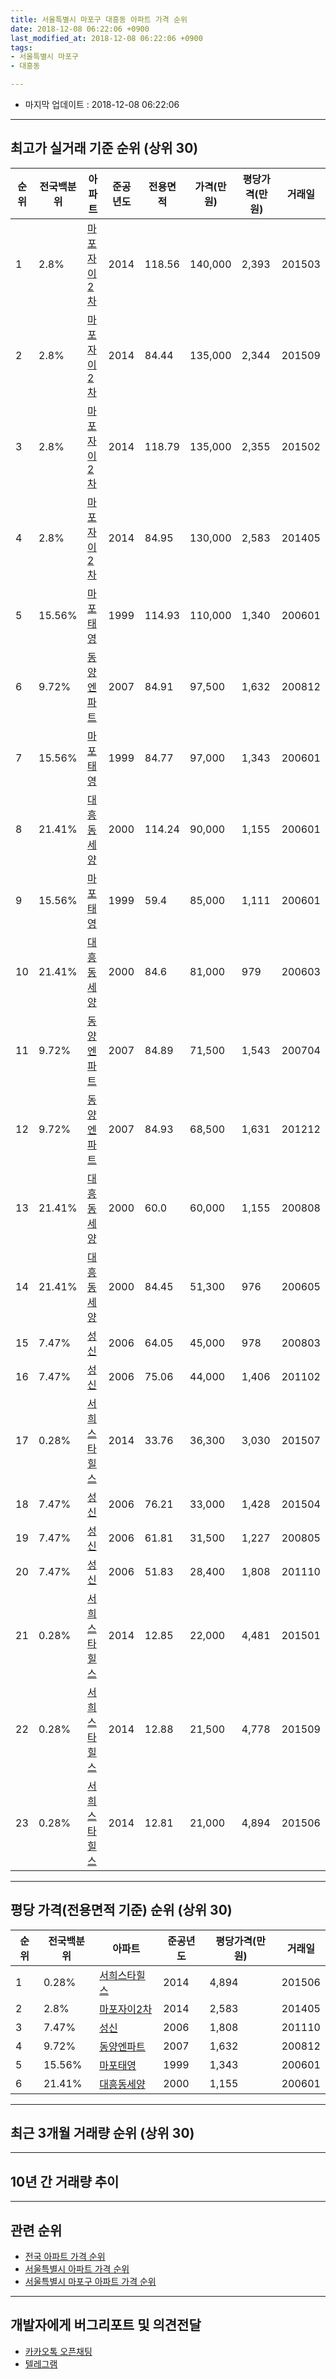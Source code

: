 ```yaml
---
title: 서울특별시 마포구 대흥동 아파트 가격 순위
date: 2018-12-08 06:22:06 +0900
last_modified_at: 2018-12-08 06:22:06 +0900
tags:
- 서울특별시 마포구
- 대흥동

---
```


* 마지막 업데이트 : 2018-12-08 06:22:06

---

## 최고가 실거래 기준 순위 (상위 30)


|순위|전국백분위|아파트|준공년도|전용면적|가격(만원)|평당가격(만원)|거래일|
|---|---|---|---|---|---|---|---|
|1|2.8%|[마포자이2차](https://search.naver.com/search.naver?query=%EC%84%9C%EC%9A%B8%ED%8A%B9%EB%B3%84%EC%8B%9C+%EB%A7%88%ED%8F%AC%EA%B5%AC+%EB%8C%80%ED%9D%A5%EB%8F%99+%EB%A7%88%ED%8F%AC%EC%9E%90%EC%9D%B42%EC%B0%A8)|2014|118.56|140,000|2,393|201503|
|2|2.8%|[마포자이2차](https://search.naver.com/search.naver?query=%EC%84%9C%EC%9A%B8%ED%8A%B9%EB%B3%84%EC%8B%9C+%EB%A7%88%ED%8F%AC%EA%B5%AC+%EB%8C%80%ED%9D%A5%EB%8F%99+%EB%A7%88%ED%8F%AC%EC%9E%90%EC%9D%B42%EC%B0%A8)|2014|84.44|135,000|2,344|201509|
|3|2.8%|[마포자이2차](https://search.naver.com/search.naver?query=%EC%84%9C%EC%9A%B8%ED%8A%B9%EB%B3%84%EC%8B%9C+%EB%A7%88%ED%8F%AC%EA%B5%AC+%EB%8C%80%ED%9D%A5%EB%8F%99+%EB%A7%88%ED%8F%AC%EC%9E%90%EC%9D%B42%EC%B0%A8)|2014|118.79|135,000|2,355|201502|
|4|2.8%|[마포자이2차](https://search.naver.com/search.naver?query=%EC%84%9C%EC%9A%B8%ED%8A%B9%EB%B3%84%EC%8B%9C+%EB%A7%88%ED%8F%AC%EA%B5%AC+%EB%8C%80%ED%9D%A5%EB%8F%99+%EB%A7%88%ED%8F%AC%EC%9E%90%EC%9D%B42%EC%B0%A8)|2014|84.95|130,000|2,583|201405|
|5|15.56%|[마포태영](https://search.naver.com/search.naver?query=%EC%84%9C%EC%9A%B8%ED%8A%B9%EB%B3%84%EC%8B%9C+%EB%A7%88%ED%8F%AC%EA%B5%AC+%EB%8C%80%ED%9D%A5%EB%8F%99+%EB%A7%88%ED%8F%AC%ED%83%9C%EC%98%81)|1999|114.93|110,000|1,340|200601|
|6|9.72%|[동양엔파트](https://search.naver.com/search.naver?query=%EC%84%9C%EC%9A%B8%ED%8A%B9%EB%B3%84%EC%8B%9C+%EB%A7%88%ED%8F%AC%EA%B5%AC+%EB%8C%80%ED%9D%A5%EB%8F%99+%EB%8F%99%EC%96%91%EC%97%94%ED%8C%8C%ED%8A%B8)|2007|84.91|97,500|1,632|200812|
|7|15.56%|[마포태영](https://search.naver.com/search.naver?query=%EC%84%9C%EC%9A%B8%ED%8A%B9%EB%B3%84%EC%8B%9C+%EB%A7%88%ED%8F%AC%EA%B5%AC+%EB%8C%80%ED%9D%A5%EB%8F%99+%EB%A7%88%ED%8F%AC%ED%83%9C%EC%98%81)|1999|84.77|97,000|1,343|200601|
|8|21.41%|[대흥동세양](https://search.naver.com/search.naver?query=%EC%84%9C%EC%9A%B8%ED%8A%B9%EB%B3%84%EC%8B%9C+%EB%A7%88%ED%8F%AC%EA%B5%AC+%EB%8C%80%ED%9D%A5%EB%8F%99+%EB%8C%80%ED%9D%A5%EB%8F%99%EC%84%B8%EC%96%91)|2000|114.24|90,000|1,155|200601|
|9|15.56%|[마포태영](https://search.naver.com/search.naver?query=%EC%84%9C%EC%9A%B8%ED%8A%B9%EB%B3%84%EC%8B%9C+%EB%A7%88%ED%8F%AC%EA%B5%AC+%EB%8C%80%ED%9D%A5%EB%8F%99+%EB%A7%88%ED%8F%AC%ED%83%9C%EC%98%81)|1999|59.4|85,000|1,111|200601|
|10|21.41%|[대흥동세양](https://search.naver.com/search.naver?query=%EC%84%9C%EC%9A%B8%ED%8A%B9%EB%B3%84%EC%8B%9C+%EB%A7%88%ED%8F%AC%EA%B5%AC+%EB%8C%80%ED%9D%A5%EB%8F%99+%EB%8C%80%ED%9D%A5%EB%8F%99%EC%84%B8%EC%96%91)|2000|84.6|81,000|979|200603|
|11|9.72%|[동양엔파트](https://search.naver.com/search.naver?query=%EC%84%9C%EC%9A%B8%ED%8A%B9%EB%B3%84%EC%8B%9C+%EB%A7%88%ED%8F%AC%EA%B5%AC+%EB%8C%80%ED%9D%A5%EB%8F%99+%EB%8F%99%EC%96%91%EC%97%94%ED%8C%8C%ED%8A%B8)|2007|84.89|71,500|1,543|200704|
|12|9.72%|[동양엔파트](https://search.naver.com/search.naver?query=%EC%84%9C%EC%9A%B8%ED%8A%B9%EB%B3%84%EC%8B%9C+%EB%A7%88%ED%8F%AC%EA%B5%AC+%EB%8C%80%ED%9D%A5%EB%8F%99+%EB%8F%99%EC%96%91%EC%97%94%ED%8C%8C%ED%8A%B8)|2007|84.93|68,500|1,631|201212|
|13|21.41%|[대흥동세양](https://search.naver.com/search.naver?query=%EC%84%9C%EC%9A%B8%ED%8A%B9%EB%B3%84%EC%8B%9C+%EB%A7%88%ED%8F%AC%EA%B5%AC+%EB%8C%80%ED%9D%A5%EB%8F%99+%EB%8C%80%ED%9D%A5%EB%8F%99%EC%84%B8%EC%96%91)|2000|60.0|60,000|1,155|200808|
|14|21.41%|[대흥동세양](https://search.naver.com/search.naver?query=%EC%84%9C%EC%9A%B8%ED%8A%B9%EB%B3%84%EC%8B%9C+%EB%A7%88%ED%8F%AC%EA%B5%AC+%EB%8C%80%ED%9D%A5%EB%8F%99+%EB%8C%80%ED%9D%A5%EB%8F%99%EC%84%B8%EC%96%91)|2000|84.45|51,300|976|200605|
|15|7.47%|[성신](https://search.naver.com/search.naver?query=%EC%84%9C%EC%9A%B8%ED%8A%B9%EB%B3%84%EC%8B%9C+%EB%A7%88%ED%8F%AC%EA%B5%AC+%EB%8C%80%ED%9D%A5%EB%8F%99+%EC%84%B1%EC%8B%A0)|2006|64.05|45,000|978|200803|
|16|7.47%|[성신](https://search.naver.com/search.naver?query=%EC%84%9C%EC%9A%B8%ED%8A%B9%EB%B3%84%EC%8B%9C+%EB%A7%88%ED%8F%AC%EA%B5%AC+%EB%8C%80%ED%9D%A5%EB%8F%99+%EC%84%B1%EC%8B%A0)|2006|75.06|44,000|1,406|201102|
|17|0.28%|[서희스타힐스](https://search.naver.com/search.naver?query=%EC%84%9C%EC%9A%B8%ED%8A%B9%EB%B3%84%EC%8B%9C+%EB%A7%88%ED%8F%AC%EA%B5%AC+%EB%8C%80%ED%9D%A5%EB%8F%99+%EC%84%9C%ED%9D%AC%EC%8A%A4%ED%83%80%ED%9E%90%EC%8A%A4)|2014|33.76|36,300|3,030|201507|
|18|7.47%|[성신](https://search.naver.com/search.naver?query=%EC%84%9C%EC%9A%B8%ED%8A%B9%EB%B3%84%EC%8B%9C+%EB%A7%88%ED%8F%AC%EA%B5%AC+%EB%8C%80%ED%9D%A5%EB%8F%99+%EC%84%B1%EC%8B%A0)|2006|76.21|33,000|1,428|201504|
|19|7.47%|[성신](https://search.naver.com/search.naver?query=%EC%84%9C%EC%9A%B8%ED%8A%B9%EB%B3%84%EC%8B%9C+%EB%A7%88%ED%8F%AC%EA%B5%AC+%EB%8C%80%ED%9D%A5%EB%8F%99+%EC%84%B1%EC%8B%A0)|2006|61.81|31,500|1,227|200805|
|20|7.47%|[성신](https://search.naver.com/search.naver?query=%EC%84%9C%EC%9A%B8%ED%8A%B9%EB%B3%84%EC%8B%9C+%EB%A7%88%ED%8F%AC%EA%B5%AC+%EB%8C%80%ED%9D%A5%EB%8F%99+%EC%84%B1%EC%8B%A0)|2006|51.83|28,400|1,808|201110|
|21|0.28%|[서희스타힐스](https://search.naver.com/search.naver?query=%EC%84%9C%EC%9A%B8%ED%8A%B9%EB%B3%84%EC%8B%9C+%EB%A7%88%ED%8F%AC%EA%B5%AC+%EB%8C%80%ED%9D%A5%EB%8F%99+%EC%84%9C%ED%9D%AC%EC%8A%A4%ED%83%80%ED%9E%90%EC%8A%A4)|2014|12.85|22,000|4,481|201501|
|22|0.28%|[서희스타힐스](https://search.naver.com/search.naver?query=%EC%84%9C%EC%9A%B8%ED%8A%B9%EB%B3%84%EC%8B%9C+%EB%A7%88%ED%8F%AC%EA%B5%AC+%EB%8C%80%ED%9D%A5%EB%8F%99+%EC%84%9C%ED%9D%AC%EC%8A%A4%ED%83%80%ED%9E%90%EC%8A%A4)|2014|12.88|21,500|4,778|201509|
|23|0.28%|[서희스타힐스](https://search.naver.com/search.naver?query=%EC%84%9C%EC%9A%B8%ED%8A%B9%EB%B3%84%EC%8B%9C+%EB%A7%88%ED%8F%AC%EA%B5%AC+%EB%8C%80%ED%9D%A5%EB%8F%99+%EC%84%9C%ED%9D%AC%EC%8A%A4%ED%83%80%ED%9E%90%EC%8A%A4)|2014|12.81|21,000|4,894|201506|


---

## 평당 가격(전용면적 기준) 순위 (상위 30)


|순위|전국백분위|아파트|준공년도|평당가격(만원)|거래일|
|---|---|---|---|---|---|
|1|0.28%|[서희스타힐스](https://search.naver.com/search.naver?query=%EC%84%9C%EC%9A%B8%ED%8A%B9%EB%B3%84%EC%8B%9C+%EB%A7%88%ED%8F%AC%EA%B5%AC+%EB%8C%80%ED%9D%A5%EB%8F%99+%EC%84%9C%ED%9D%AC%EC%8A%A4%ED%83%80%ED%9E%90%EC%8A%A4)|2014|4,894|201506|
|2|2.8%|[마포자이2차](https://search.naver.com/search.naver?query=%EC%84%9C%EC%9A%B8%ED%8A%B9%EB%B3%84%EC%8B%9C+%EB%A7%88%ED%8F%AC%EA%B5%AC+%EB%8C%80%ED%9D%A5%EB%8F%99+%EB%A7%88%ED%8F%AC%EC%9E%90%EC%9D%B42%EC%B0%A8)|2014|2,583|201405|
|3|7.47%|[성신](https://search.naver.com/search.naver?query=%EC%84%9C%EC%9A%B8%ED%8A%B9%EB%B3%84%EC%8B%9C+%EB%A7%88%ED%8F%AC%EA%B5%AC+%EB%8C%80%ED%9D%A5%EB%8F%99+%EC%84%B1%EC%8B%A0)|2006|1,808|201110|
|4|9.72%|[동양엔파트](https://search.naver.com/search.naver?query=%EC%84%9C%EC%9A%B8%ED%8A%B9%EB%B3%84%EC%8B%9C+%EB%A7%88%ED%8F%AC%EA%B5%AC+%EB%8C%80%ED%9D%A5%EB%8F%99+%EB%8F%99%EC%96%91%EC%97%94%ED%8C%8C%ED%8A%B8)|2007|1,632|200812|
|5|15.56%|[마포태영](https://search.naver.com/search.naver?query=%EC%84%9C%EC%9A%B8%ED%8A%B9%EB%B3%84%EC%8B%9C+%EB%A7%88%ED%8F%AC%EA%B5%AC+%EB%8C%80%ED%9D%A5%EB%8F%99+%EB%A7%88%ED%8F%AC%ED%83%9C%EC%98%81)|1999|1,343|200601|
|6|21.41%|[대흥동세양](https://search.naver.com/search.naver?query=%EC%84%9C%EC%9A%B8%ED%8A%B9%EB%B3%84%EC%8B%9C+%EB%A7%88%ED%8F%AC%EA%B5%AC+%EB%8C%80%ED%9D%A5%EB%8F%99+%EB%8C%80%ED%9D%A5%EB%8F%99%EC%84%B8%EC%96%91)|2000|1,155|200601|


---

## 최근 3개월 거래량 순위 (상위 30)


<div style="width:100%;">
    <canvas id="deal_count_ranking" height="250"></canvas>
</div>


<script>
new Chart(document.getElementById("deal_count_ranking"), {
    type: 'horizontalBar',
    data: {
        labels: ['동양엔파트', '서희스타힐스'],
        datasets: [{
            label: '실거래 수',
            data: [1, 1],
            borderColor: "rgba(255, 0, 128, 1)",
            backgroundColor: "rgba(255, 0, 128, 0.5)",
            fill: false,
        }]
    },
    options: {
        responsive: true,
        title: {
            display: true,
            text: '최근 3개월 거래량 순위'
        },
        tooltips: {
            mode: 'index',
            intersect: false,
            callbacks: {
                title: function(tooltipItems, data) {
                    return "실거래 수:";
                },
                label: function(tooltipItem, data) {
                    return data.labels[tooltipItem.index] + ": " + tooltipItem.xLabel;
                }
            }
        },
        hover: {
            mode: 'nearest',
            intersect: true
        },
        scales: {
            xAxes: [{
                display: true,
                scaleLabel: {
                    display: true,
                    labelString: '실거래 수'
                },
                ticks: {
                    suggestedMin: 0,
                }
            }],
            yAxes: [{
                display: true,
                ticks: {
                    autoSkip: false,
                    callback: function(value, index, values) {
                        if (value.length > 15)
                            return value.substr(0, 13) + "...";
                        else
                            return value;
                    }
                },
                scaleLabel: {
                    display: false,
                }
            }]
        }
    }
});

</script>


---

## 10년 간 거래량 추이


<div style="width:100%;">
    <canvas id="deal_progress" height="250"></canvas>
</div>

<script>
new Chart(document.getElementById("deal_progress"), {
    type: 'line',
    data: {
        labels: ['200812','200901','200902','200903','200904','200905','200906','200907','200908','200909','200910','200911','200912','201001','201002','201003','201004','201005','201006','201007','201008','201009','201010','201011','201012','201101','201102','201103','201104','201105','201106','201107','201108','201109','201110','201111','201112','201201','201202','201203','201204','201205','201206','201207','201208','201209','201210','201211','201212','201301','201302','201303','201304','201305','201306','201307','201308','201309','201310','201311','201312','201401','201402','201403','201404','201405','201406','201407','201408','201409','201410','201411','201412','201501','201502','201503','201504','201505','201506','201507','201508','201509','201510','201511','201512','201601','201602','201603','201604','201605','201606','201607','201608','201609','201610','201611','201612','201701','201702','201703','201704','201705','201706','201707','201708','201709','201710','201711','201712','201801','201802','201803','201804','201805','201806','201807','201808','201809','201810','201811','201812'],
        datasets: [{
            label: '실거래 수',
            pointRadius: 1,
            data: [2, 4, 7, 5, 13, 11, 16, 12, 7, 9, 6, 5, 5, 11, 11, 4, 2, 0, 2, 5, 2, 4, 7, 15, 9, 13, 8, 5, 3, 3, 5, 6, 6, 0, 5, 2, 4, 3, 2, 7, 5, 5, 3, 1, 1, 4, 2, 7, 11, 2, 6, 10, 7, 6, 6, 1, 14, 7, 13, 5, 11, 18, 13, 9, 9, 8, 16, 11, 26, 16, 14, 6, 20, 18, 27, 28, 20, 15, 20, 18, 6, 14, 17, 14, 5, 3, 7, 13, 18, 13, 21, 18, 19, 18, 19, 12, 8, 5, 8, 19, 26, 18, 26, 25, 6, 11, 12, 15, 15, 20, 13, 10, 9, 4, 3, 14, 18, 9, 2, 0, 0],
            borderColor: "rgba(255, 201, 14, 1)",
            backgroundColor: "rgba(255, 201, 14, 0.5)",
            fill: true,
        }]
    },
    options: {
        responsive: true,
        title: {
            display: true,
            text: '10년간 거래량 추이'
        },
        tooltips: {
            mode: 'index',
            intersect: false,
        },
        hover: {
            mode: 'nearest',
            intersect: true
        },
        scales: {
            xAxes: [{
                display: true,
                scaleLabel: {
                    display: true,
                    labelString: '년/월'
                }
            }],
            yAxes: [{
                display: true,
                ticks: {
                    suggestedMin: 0,
                },
                scaleLabel: {
                    display: true,
                    labelString: '실거래 수'
                }
            }]
        }
    }
});

</script>


---

## 관련 순위

- [전국 아파트 가격 순위](https://inasie.github.io/apt-ranking/전국)
- [서울특별시 아파트 가격 순위](https://inasie.github.io/apt-ranking/서울특별시)
- [서울특별시 마포구 아파트 가격 순위](https://inasie.github.io/apt-ranking/서울특별시-마포구)


---

## 개발자에게 버그리포트 및 의견전달

- [카카오톡 오픈채팅](https://open.kakao.com/o/gLJUAP4)
- [텔레그램](https://t.me/inasie)


